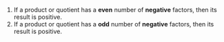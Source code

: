 1. If a product or quotient has a **even** number of **negative** factors, then its result is positive.
2. If a product or quotient has a **odd** number of **negative** factors, then its result is positive.
